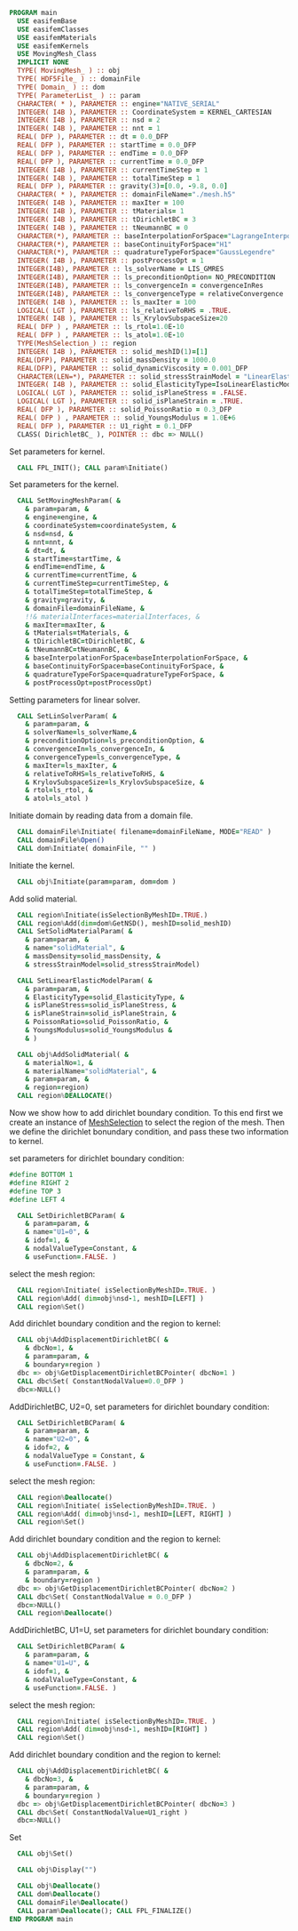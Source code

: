 ```fortran
PROGRAM main
  USE easifemBase
  USE easifemClasses
  USE easifemMaterials
  USE easifemKernels
  USE MovingMesh_Class
  IMPLICIT NONE
  TYPE( MovingMesh_ ) :: obj
  TYPE( HDF5File_ ) :: domainFile
  TYPE( Domain_ ) :: dom
  TYPE( ParameterList_ ) :: param
  CHARACTER( * ), PARAMETER :: engine="NATIVE_SERIAL"
  INTEGER( I4B ), PARAMETER :: CoordinateSystem = KERNEL_CARTESIAN
  INTEGER( I4B ), PARAMETER :: nsd = 2
  INTEGER( I4B ), PARAMETER :: nnt = 1
  REAL( DFP ), PARAMETER :: dt = 0.0_DFP
  REAL( DFP ), PARAMETER :: startTime = 0.0_DFP
  REAL( DFP ), PARAMETER :: endTime = 0.0_DFP
  REAL( DFP ), PARAMETER :: currentTime = 0.0_DFP
  INTEGER( I4B ), PARAMETER :: currentTimeStep = 1
  INTEGER( I4B ), PARAMETER :: totalTimeStep = 1
  REAL( DFP ), PARAMETER :: gravity(3)=[0.0, -9.8, 0.0]
  CHARACTER( * ), PARAMETER :: domainFileName="./mesh.h5"
  INTEGER( I4B ), PARAMETER :: maxIter = 100
  INTEGER( I4B ), PARAMETER :: tMaterials= 1
  INTEGER( I4B ), PARAMETER :: tDirichletBC = 3
  INTEGER( I4B ), PARAMETER :: tNeumannBC = 0
  CHARACTER(*), PARAMETER :: baseInterpolationForSpace="LagrangeInterpolation"
  CHARACTER(*), PARAMETER :: baseContinuityForSpace="H1"
  CHARACTER(*), PARAMETER :: quadratureTypeForSpace="GaussLegendre"
  INTEGER( I4B ), PARAMETER :: postProcessOpt = 1
  INTEGER(I4B), PARAMETER :: ls_solverName = LIS_GMRES
  INTEGER(I4B), PARAMETER :: ls_preconditionOption= NO_PRECONDITION
  INTEGER(I4B), PARAMETER :: ls_convergenceIn = convergenceInRes
  INTEGER(I4B), PARAMETER :: ls_convergenceType = relativeConvergence
  INTEGER( I4B ), PARAMETER :: ls_maxIter = 100
  LOGICAL( LGT ), PARAMETER :: ls_relativeToRHS = .TRUE.
  INTEGER( I4B ), PARAMETER :: ls_KrylovSubspaceSize=20
  REAL( DFP ) , PARAMETER :: ls_rtol=1.0E-10
  REAL( DFP ) , PARAMETER :: ls_atol=1.0E-10
  TYPE(MeshSelection_) :: region
  INTEGER( I4B ), PARAMETER :: solid_meshID(1)=[1]
  REAL(DFP), PARAMETER :: solid_massDensity = 1000.0
  REAL(DFP), PARAMETER :: solid_dynamicViscosity = 0.001_DFP
  CHARACTER(LEN=*), PARAMETER :: solid_stressStrainModel = "LinearElasticModel"
  INTEGER( I4B ), PARAMETER :: solid_ElasticityType=IsoLinearElasticModel
  LOGICAL( LGT ), PARAMETER :: solid_isPlaneStress = .FALSE.
  LOGICAL( LGT ), PARAMETER :: solid_isPlaneStrain = .TRUE.
  REAL( DFP ), PARAMETER :: solid_PoissonRatio = 0.3_DFP
  REAL( DFP ) , PARAMETER :: solid_YoungsModulus = 1.0E+6
  REAL( DFP ), PARAMETER :: U1_right = 0.1_DFP
  CLASS( DirichletBC_ ), POINTER :: dbc => NULL()
```

Set parameters for kernel.

```fortran
  CALL FPL_INIT(); CALL param%Initiate()
```

Set parameters for the kernel.

```fortran
  CALL SetMovingMeshParam( &
    & param=param, &
    & engine=engine, &
    & coordinateSystem=coordinateSystem, &
    & nsd=nsd, &
    & nnt=nnt, &
    & dt=dt, &
    & startTime=startTime, &
    & endTime=endTime, &
    & currentTime=currentTime, &
    & currentTimeStep=currentTimeStep, &
    & totalTimeStep=totalTimeStep, &
    & gravity=gravity, &
    & domainFile=domainFileName, &
    !!& materialInterfaces=materialInterfaces, &
    & maxIter=maxIter, &
    & tMaterials=tMaterials, &
    & tDirichletBC=tDirichletBC, &
    & tNeumannBC=tNeumannBC, &
    & baseInterpolationForSpace=baseInterpolationForSpace, &
    & baseContinuityForSpace=baseContinuityForSpace, &
    & quadratureTypeForSpace=quadratureTypeForSpace, &
    & postProcessOpt=postProcessOpt)
```

Setting parameters for linear solver.

```fortran
  CALL SetLinSolverParam( &
    & param=param, &
    & solverName=ls_solverName,&
    & preconditionOption=ls_preconditionOption, &
    & convergenceIn=ls_convergenceIn, &
    & convergenceType=ls_convergenceType, &
    & maxIter=ls_maxIter, &
    & relativeToRHS=ls_relativeToRHS, &
    & KrylovSubspaceSize=ls_KrylovSubspaceSize, &
    & rtol=ls_rtol, &
    & atol=ls_atol )
```

Initiate domain by reading data from a domain file.

```fortran
  CALL domainFile%Initiate( filename=domainFileName, MODE="READ" )
  CALL domainFile%Open()
  CALL dom%Initiate( domainFile, "" )
```

Initiate the kernel.

```fortran
  CALL obj%Initiate(param=param, dom=dom )
```

Add solid material.

```fortran
  CALL region%Initiate(isSelectionByMeshID=.TRUE.)
  CALL region%Add(dim=dom%GetNSD(), meshID=solid_meshID)
  CALL SetSolidMaterialParam( &
    & param=param, &
    & name="solidMaterial", &
    & massDensity=solid_massDensity, &
    & stressStrainModel=solid_stressStrainModel)

  CALL SetLinearElasticModelParam( &
    & param=param, &
    & ElasticityType=solid_ElasticityType, &
    & isPlaneStress=solid_isPlaneStress, &
    & isPlaneStrain=solid_isPlaneStrain, &
    & PoissonRatio=solid_PoissonRatio, &
    & YoungsModulus=solid_YoungsModulus &
    & )

  CALL obj%AddSolidMaterial( &
    & materialNo=1, &
    & materialName="solidMaterial", &
    & param=param, &
    & region=region)
  CALL region%DEALLOCATE()
```

Now we show how to add dirichlet boundary condition. To this end first we create an instance of [MeshSelection](../MeshSelection/MeshSelection_.md) to select the region of the mesh. Then we define the dirichlet bonundary condition, and pass these two information to kernel.

set parameters for dirichlet boundary condition:

```fortran
#define BOTTOM 1
#define RIGHT 2
#define TOP 3
#define LEFT 4
```

```fortran
  CALL SetDirichletBCParam( &
    & param=param, &
    & name="U1=0", &
    & idof=1, &
    & nodalValueType=Constant, &
    & useFunction=.FALSE. )
```

select the mesh region:

```fortran
  CALL region%Initiate( isSelectionByMeshID=.TRUE. )
  CALL region%Add( dim=obj%nsd-1, meshID=[LEFT] )
  CALL region%Set()
```

Add dirichlet boundary condition and the region to kernel:

```fortran
  CALL obj%AddDisplacementDirichletBC( &
    & dbcNo=1, &
    & param=param, &
    & boundary=region )
  dbc => obj%GetDisplacementDirichletBCPointer( dbcNo=1 )
  CALL dbc%Set( ConstantNodalValue=0.0_DFP )
  dbc=>NULL()
```

AddDirichletBC, U2=0,
set parameters for dirichlet boundary condition:

```fortran
  CALL SetDirichletBCParam( &
    & param=param, &
    & name="U2=0", &
    & idof=2, &
    & nodalValueType = Constant, &
    & useFunction=.FALSE. )
```

select the mesh region:

```fortran
  CALL region%Deallocate()
  CALL region%Initiate( isSelectionByMeshID=.TRUE. )
  CALL region%Add( dim=obj%nsd-1, meshID=[LEFT, RIGHT] )
  CALL region%Set()
```

Add dirichlet boundary condition and the region to kernel:

```fortran
  CALL obj%AddDisplacementDirichletBC( &
    & dbcNo=2, &
    & param=param, &
    & boundary=region )
  dbc => obj%GetDisplacementDirichletBCPointer( dbcNo=2 )
  CALL dbc%Set( ConstantNodalValue = 0.0_DFP )
  dbc=>NULL()
  CALL region%Deallocate()
```

AddDirichletBC, U1=U,
set parameters for dirichlet boundary condition:

```fortran
  CALL SetDirichletBCParam( &
    & param=param, &
    & name="U1=U", &
    & idof=1, &
    & nodalValueType=Constant, &
    & useFunction=.FALSE. )
```

select the mesh region:

```fortran
  CALL region%Initiate( isSelectionByMeshID=.TRUE. )
  CALL region%Add( dim=obj%nsd-1, meshID=[RIGHT] )
  CALL region%Set()
```

Add dirichlet boundary condition and the region to kernel:

```fortran
  CALL obj%AddDisplacementDirichletBC( &
    & dbcNo=3, &
    & param=param, &
    & boundary=region )
  dbc => obj%GetDisplacementDirichletBCPointer( dbcNo=3 )
  CALL dbc%Set( ConstantNodalValue=U1_right )
  dbc=>NULL()
```

Set

```fortran
  CALL obj%Set()
```

```fortran
  CALL obj%Display("")
```

```fortran
  CALL obj%Deallocate()
  CALL dom%Deallocate()
  CALL domainFile%Deallocate()
  CALL param%Deallocate(); CALL FPL_FINALIZE()
END PROGRAM main
```
